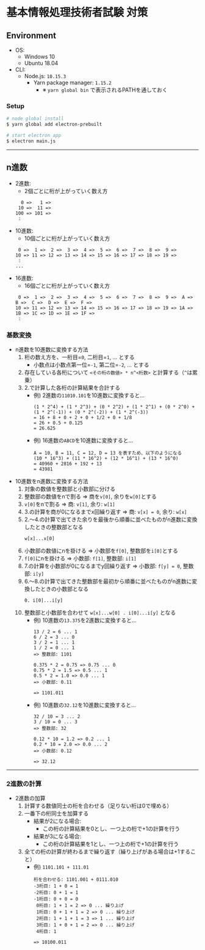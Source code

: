 # 基本情報処理技術者試験 対策

## Environment

- OS:
    - Windows 10
    - Ubuntu 18.04
- CLI:
    - Node.js: `10.15.3`
        - Yarn package manager: `1.15.2`
            - ※ `yarn global bin` で表示されるPATHを通しておく

### Setup
```bash
# node global install
$ yarn global add electron-prebuilt

# start electron app
$ electron main.js
```

***

## n進数

- 2進数:
    - 2個ごとに桁が上がっていく数え方
    ```
      0 =>   1 =>
     10 =>  11 =>
    100 => 101 =>
     : 
    ```
- 10進数:
    - 10個ごとに桁が上がっていく数え方
    ```
     0 =>  1 =>  2 =>  3 =>  4 =>  5 =>  6 =>  7 =>  8 =>  9 =>
    10 => 11 => 12 => 13 => 14 => 15 => 16 => 17 => 18 => 19 =>
     :
    ...
    ```
- 16進数:
    - 16個ごとに桁が上がっていく数え方
    ```
     0 =>  1 =>  2 =>  3 =>  4 =>  5 =>  6 =>  7 =>  8 =>  9 =>  A =>  B =>  C =>  D =>  E =>  F =>
    10 => 11 => 12 => 13 => 14 => 15 => 16 => 17 => 18 => 19 => 1A => 1B => 1C => 1D => 1E => 1F =>
     :
    ```

### 基数変換
- n進数を10進数に変換する方法
    1. 桁の数え方を、一桁目=`0`, 二桁目=`1`, ... とする
        - 小数点は小数点第一位=`-1`, 第二位=`-2`, ... とする
    2. 存在している各桁について `<その桁の数値> * n^<桁数>` と計算する（`^`は累乗）
    3. 2.で計算した各桁の計算結果を合計する
        - 例) 2進数の`11010.101`を10進数に変換すると...
            ```
            (1 * 2^4) + (1 * 2^3) + (0 * 2^2) + (1 * 2^1) + (0 * 2^0) + (1 * 2^(-1)) + (0 * 2^(-2)) + (1 * 2^(-3))
            = 16 + 8 + 0 + 2 + 0 + 1/2 + 0 + 1/8
            = 26 + 0.5 + 0.125
            = 26.625
            ```
        - 例) 16進数の`ABCD`を10進数に変換すると...
            ```
            A = 10, B = 11, C = 12, D = 13 を表すため、以下のようになる
            (10 * 16^3) + (11 * 16^2) + (12 * 16^1) + (13 * 16^0)
            = 40960 + 2816 + 192 + 13
            = 43981
            ```
- 10進数をn進数に変換する方法
    1. 対象の数値を整数部と小数部に分ける
    2. 整数部の数値をnで割る => 商を`v[0]`, 余りを`w[0]`とする
    3. `v[0]`をnで割る => 商: `v[1]`, 余り: `w[1]`
    4. 3.の計算を商が0になるまでx回繰り返す => 商: `v[x] = 0`, 余り: `w[x]`
    5. 2.〜4.の計算で出てきた余りを最後から順番に並べたものがn進数に変換したときの整数部となる
        ```
        w[x]...x[0]
        ```
    6. 小数部の数値にnを掛ける => 小数部を`f[0]`, 整数部を`i[0]`とする
    7. `f[0]`にnを掛ける => 小数部: `f[1]`, 整数部: `i[1]`
    8. 7.の計算を小数部が0になるまでy回繰り返す => 小数部: `f[y] = 0`, 整数部: `i[y]`
    9. 6.〜8.の計算で出てきた整数部を最初から順番に並べたものがn進数に変換したときの小数部となる
        ```
        0. i[0]...i[y]
        ```
    10. 整数部と小数部を合わせて `w[x]...w[0] . i[0]...i[y]` となる
        - 例) 10進数の`13.375`を2進数に変換すると...
            ```
            13 / 2 = 6 ... 1
            6 / 2 = 3 ... 0
            3 / 2 = 1 ... 1
            1 / 2 = 0 ... 1
            => 整数部: 1101

            0.375 * 2 = 0.75 => 0.75 ... 0
            0.75 * 2 = 1.5 => 0.5 ... 1
            0.5 * 2 = 1.0 => 0.0 ... 1
            => 小数部: 0.11

            => 1101.011
            ```
        - 例) 10進数の`32.12`を10進数に変換すると...
            ```
            32 / 10 = 3 ... 2
            3 / 10 = 0 ... 3
            => 整数部: 32

            0.12 * 10 = 1.2 => 0.2 ... 1
            0.2 * 10 = 2.0 => 0.0 ... 2
            => 小数部: 0.12

            => 32.12
            ```

---

### 2進数の計算
- 2進数の加算
    1. 計算する数値同士の桁を合わせる（足りない桁は0で埋める）
    2. 一番下の桁同士を加算する
        - 結果が2になる場合:
            - この桁の計算結果を0とし、一つ上の桁で+1の計算を行う
        - 結果が3になる場合:
            - この桁の計算結果を1とし、一つ上の桁で+1の計算を行う
    3. 全ての桁の計算が終わるまで繰り返す（繰り上げがある場合は+1すること）
        - 例) `1101.101 + 111.01`
            ```
            桁を合わせる: 1101.001 + 0111.010
            -3桁目: 1 + 0 = 1
            -2桁目: 0 + 1 = 1
            -1桁目: 0 + 0 = 0
             0桁目: 1 + 1 = 2 => 0 ... 繰り上げ
             1桁目: 0 + 1 + 1 = 2 => 0 ... 繰り上げ
             2桁目: 1 + 1 + 1 = 3 => 1 ... 繰り上げ
             3桁目: 1 + 0 + 1 = 2 => 0 ... 繰り上げ
             4桁目: 1
            
            => 10100.011
            ```
